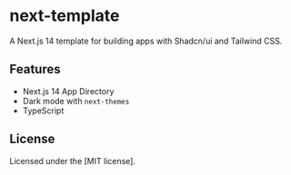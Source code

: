 # next-template

A Next.js 14 template for building apps with Shadcn/ui and Tailwind CSS.

## Features

- Next.js 14 App Directory
- Dark mode with `next-themes`
- TypeScript

## License

Licensed under the [MIT license].
